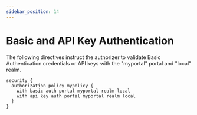 ```yaml
---
sidebar_position: 14
---
```


# Basic and API Key Authentication

The following directives instruct the authorizer to validate Basic
Authentication credentials or API keys with the "myportal" portal
and "local" realm.

```
security {
  authorization policy mypolicy {
    with basic auth portal myportal realm local
    with api key auth portal myportal realm local
  }
}
```
